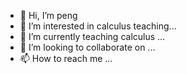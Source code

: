 - 👋 Hi, I’m peng
- 👀 I’m interested in calculus teaching...
- 🌱 I’m currently teaching calculus ...
- 💞️ I’m looking to collaborate on ...
- 📫 How to reach me ...

<!---
hwdsx/hwdsx is a ✨ special ✨ repository because its `README.md` (this file) appears on your GitHub profile.
You can click the Preview link to take a look at your changes.
--->
